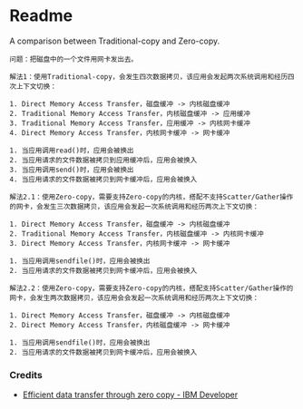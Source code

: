 # Readme
A comparison between Traditional-copy and Zero-copy.

```
问题：把磁盘中的一个文件用网卡发出去。
```

```
解法1：使用Traditional-copy，会发生四次数据拷贝，该应用会发起两次系统调用和经历四次上下文切换：

1. Direct Memory Access Transfer，磁盘缓冲 -> 内核磁盘缓冲
2. Traditional Memory Access Transfer，内核磁盘缓冲 -> 应用缓冲
3. Traditional Memory Access Transfer，应用缓冲 -> 内核网卡缓冲
4. Direct Memory Access Transfer，内核网卡缓冲 -> 网卡缓冲

1. 当应用调用read()时，应用会被换出
2. 当应用请求的文件数据被拷贝到应用缓冲后，应用会被换入
3. 当应用调用send()时，应用会被换出
4. 当应用请求的文件数据被拷贝到网卡缓冲后，应用会被换入
```

```
解法2.1：使用Zero-copy，需要支持Zero-copy的内核，搭配不支持Scatter/Gather操作的网卡，会发生三次数据拷贝，该应用会发起一次系统调用和经历两次上下文切换：

1. Direct Memory Access Transfer，磁盘缓冲 -> 内核磁盘缓冲
2. Traditional Memory Access Transfer，内核磁盘缓冲 -> 内核网卡缓冲
3. Direct Memory Access Transfer，内核网卡缓冲 -> 网卡缓冲

1. 当应用调用sendfile()时，应用会被换出
2. 当应用请求的文件数据被拷贝到网卡缓冲后，应用会被换入
```

```
解法2.2：使用Zero-copy，需要支持Zero-copy的内核，搭配支持Scatter/Gather操作的网卡，会发生两次数据拷贝，该应用会会发起一次系统调用和经历两次上下文切换：

1. Direct Memory Access Transfer，磁盘缓冲 -> 内核磁盘缓冲
2. Direct Memory Access Transfer，内核磁盘缓冲 -> 网卡缓冲

1. 当应用调用sendfile()时，应用会被换出
2. 当应用请求的文件数据被拷贝到网卡缓冲后，应用会被换入
```

### Credits
- [Efficient data transfer through zero copy - IBM Developer](https://developer.ibm.com/articles/j-zerocopy)
